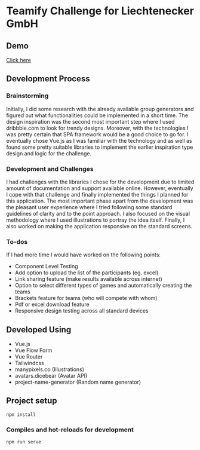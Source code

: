 # Teamify Challenge for Liechtenecker GmbH

## Demo

[Click here](https://teamify.netlify.app/)

## Development Process

### Brainstorming

Initially, I did some research with the already available group generators and figured out what functionalities could be implemented in a short time. The design inspiration was the second most important step where I used dribbble.com to look for trendy designs. Moreover, with the technologies I was pretty certain that SPA framework would be a good choice to go for. I eventually chose Vue.js as I was familiar with the technology and as well as found some pretty suitable libraries to implement the earlier inspiration type design and logic for the challenge.  

### Development and Challenges

I had challenges with the libraries I chose for the development due to limited amount of documentation and support available online. However, eventually I cope with that challenge and finally implemented the things I planned for this application. The most important phase apart from the development was the pleasant user experience where I tried following some standard guidelines of clarity and to the point approach. I also focused on the visual methodology where I used illustrations to portray the idea itself. Finally, I also worked on making the application responsive on the standard screens.

### To-dos

If I had more time I would have worked on the following points:

 -  Component Level Testing
 -  Add option to upload the list of the participants (eg. excel)
 -  Link sharing feature (make results available across internet)
 -  Option to select different types of games and automatically creating the teams
 -  Brackets feature for teams (who will compete with whom)
 -  Pdf or excel download feature
 -  Responsive design testing across all standard devices 


## Developed Using

- Vue.js
- Vue Flow Form
- Vue Router
- Tailwindcss
- manypixels.co (Illustrations)
- avatars.dicebear (Avatar API)
- project-name-generator (Random name generator)

## Project setup

```
npm install
```

### Compiles and hot-reloads for development

```
npm run serve
```
